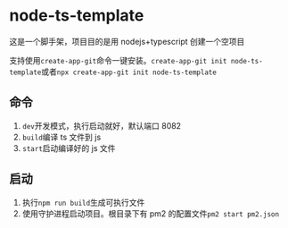 # node-ts-template

这是一个脚手架，项目目的是用 nodejs+typescript 创建一个空项目

支持使用`create-app-git`命令一键安装。`create-app-git init node-ts-template`或者`npx create-app-git init node-ts-template`

## 命令

1. `dev`开发模式，执行启动就好，默认端口 8082
2. `build`编译 ts 文件到 js
3. `start`启动编译好的 js 文件

## 启动

1. 执行`npm run build`生成可执行文件
2. 使用守护进程启动项目。根目录下有 pm2 的配置文件`pm2 start pm2.json`
